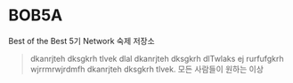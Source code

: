 # BOB5A
Best of the Best 5기 Network 숙제 저장소

> dkanrjteh dksgkrh tlvek dlal dkanrjteh dksgkrh dlTwlaks ej rurfufgkrh wjrrmrwjrdmfh dkanrjteh dksgkrh tlvek.
모든 사람들이 원하는 이상

